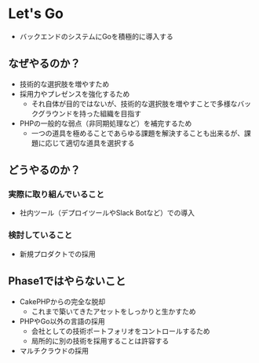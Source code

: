 # Let's Go

* バックエンドのシステムにGoを積極的に導入する

## なぜやるのか？

* 技術的な選択肢を増やすため
* 採用力やプレゼンスを強化するため
  * それ自体が目的ではないが、技術的な選択肢を増やすことで多様なバックグラウンドを持った組織を目指す
* PHPの一般的な弱点（非同期処理など）を補完するため
  * 一つの道具を極めることであらゆる課題を解決することも出来るが、課題に応じて適切な道具を選択する

## どうやるのか？

### 実際に取り組んでいること

* 社内ツール（デプロイツールやSlack Botなど）での導入

### 検討していること

* 新規プロダクトでの採用

## Phase1ではやらないこと

* CakePHPからの完全な脱却
  * これまで築いてきたアセットをしっかりと生かすため
* PHPやGo以外の言語の採用
  * 会社としての技術ポートフォリオをコントロールするため
  * 局所的に別の技術を採用することは許容する
* マルチクラウドの採用
